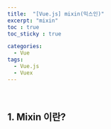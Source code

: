 ```yaml
---
title:  "[Vue.js] mixin(믹스인)"
excerpt: "mixin"
toc : true
toc_sticky : true

categories:
  - Vue
tags: 
  - Vue.js
  - Vuex
---
```


<br/>

## 1. Mixin 이란?

